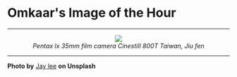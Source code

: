 # Omkaar's Image of the Hour

---

<div align="center">

<a href="https://unsplash.com/photos/people-walk-through-a-crowded-alleyway-lit-by-lanterns-g4PyCLAvONA">
  <img src="https://images.unsplash.com/photo-1752146725399-8bb98d17f48f?crop=entropy&cs=tinysrgb&fit=max&fm=jpg&ixid=M3w3NjA2Nzh8MHwxfHJhbmRvbXx8fHx8fHx8fDE3NTI0ODAwMDB8&ixlib=rb-4.1.0&q=80&w=1080" style="max-width:100%; height:auto;">
</a>

<br>
<i>Pentax lx 35mm film camera Cinestill 800T Taiwan, Jiu fen</i>

</div>

---

**Photo by** [Jay lee](https://unsplash.com/@cronos449) **on Unsplash**
